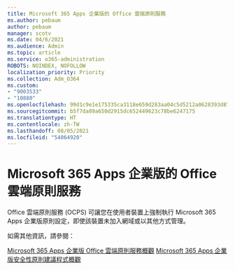 ```yaml
---
title: Microsoft 365 Apps 企業版的 Office 雲端原則服務
ms.author: pebaum
author: pebaum
manager: scotv
ms.date: 04/6/2021
ms.audience: Admin
ms.topic: article
ms.service: o365-administration
ROBOTS: NOINDEX, NOFOLLOW
localization_priority: Priority
ms.collection: Adm_O364
ms.custom:
- "9003533"
- "10880"
ms.openlocfilehash: 99d1c9e1e175335ca3118e659d283aa04c5d5212a0628393d87114c834685d0e
ms.sourcegitcommit: b5f7da89a650d2915dc652449623c78be6247175
ms.translationtype: HT
ms.contentlocale: zh-TW
ms.lasthandoff: 08/05/2021
ms.locfileid: "54064920"
---
```

# <a name="office-cloud-policy-service-for-microsoft-365-apps-for-enterprise"></a>Microsoft 365 Apps 企業版的 Office 雲端原則服務

Office 雲端原則服務 (OCPS) 可讓您在使用者裝置上強制執行 Microsoft 365 Apps 企業版原則設定，即使該裝置未加入網域或以其他方式管理。 

如需其他資訊，請參閱：

[Microsoft 365 Apps 企業版 Office 雲端原則服務概觀](https://docs.microsoft.com/deployoffice/overview-office-cloud-policy-service)
[Microsoft 365 Apps 企業版安全性原則建議程式概觀](https://docs.microsoft.com/deployoffice/overview-of-security-policy-advisor)